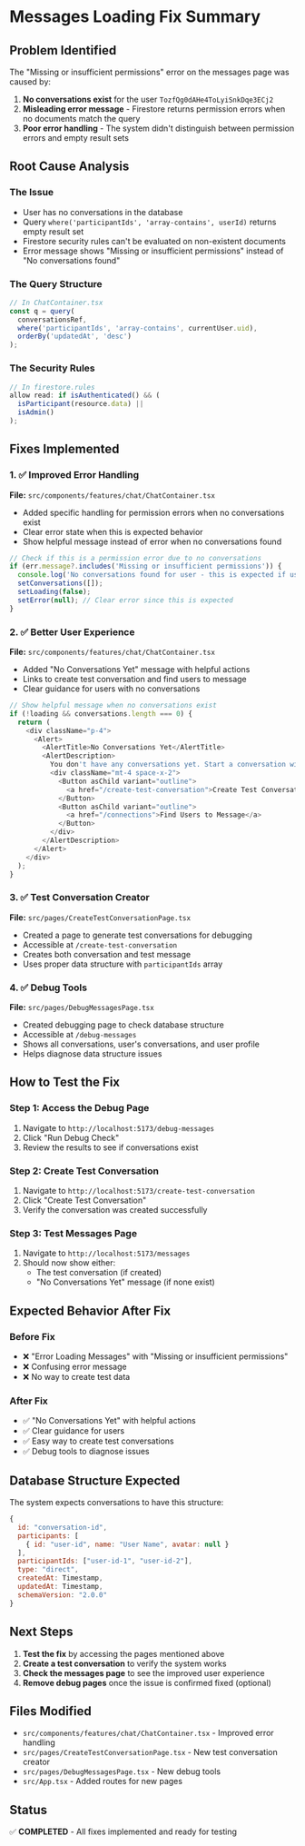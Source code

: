 # Messages Loading Fix Summary

## Problem Identified

The "Missing or insufficient permissions" error on the messages page was caused by:

1. **No conversations exist** for the user `TozfQg0dAHe4ToLyiSnkDqe3ECj2`
2. **Misleading error message** - Firestore returns permission errors when no documents match the query
3. **Poor error handling** - The system didn't distinguish between permission errors and empty result sets

## Root Cause Analysis

### The Issue
- User has no conversations in the database
- Query `where('participantIds', 'array-contains', userId)` returns empty result set
- Firestore security rules can't be evaluated on non-existent documents
- Error message shows "Missing or insufficient permissions" instead of "No conversations found"

### The Query Structure
```javascript
// In ChatContainer.tsx
const q = query(
  conversationsRef,
  where('participantIds', 'array-contains', currentUser.uid),
  orderBy('updatedAt', 'desc')
);
```

### The Security Rules
```javascript
// In firestore.rules
allow read: if isAuthenticated() && (
  isParticipant(resource.data) ||
  isAdmin()
);
```

## Fixes Implemented

### 1. ✅ Improved Error Handling
**File:** `src/components/features/chat/ChatContainer.tsx`

- Added specific handling for permission errors when no conversations exist
- Clear error state when this is expected behavior
- Show helpful message instead of error when no conversations found

```javascript
// Check if this is a permission error due to no conversations
if (err.message?.includes('Missing or insufficient permissions')) {
  console.log('No conversations found for user - this is expected if user has no conversations yet');
  setConversations([]);
  setLoading(false);
  setError(null); // Clear error since this is expected
}
```

### 2. ✅ Better User Experience
**File:** `src/components/features/chat/ChatContainer.tsx`

- Added "No Conversations Yet" message with helpful actions
- Links to create test conversation and find users to message
- Clear guidance for users with no conversations

```javascript
// Show helpful message when no conversations exist
if (!loading && conversations.length === 0) {
  return (
    <div className="p-4">
      <Alert>
        <AlertTitle>No Conversations Yet</AlertTitle>
        <AlertDescription>
          You don't have any conversations yet. Start a conversation with another user or create a test conversation to get started.
          <div className="mt-4 space-x-2">
            <Button asChild variant="outline">
              <a href="/create-test-conversation">Create Test Conversation</a>
            </Button>
            <Button asChild variant="outline">
              <a href="/connections">Find Users to Message</a>
            </Button>
          </div>
        </AlertDescription>
      </Alert>
    </div>
  );
}
```

### 3. ✅ Test Conversation Creator
**File:** `src/pages/CreateTestConversationPage.tsx`

- Created a page to generate test conversations for debugging
- Accessible at `/create-test-conversation`
- Creates both conversation and test message
- Uses proper data structure with `participantIds` array

### 4. ✅ Debug Tools
**File:** `src/pages/DebugMessagesPage.tsx`

- Created debugging page to check database structure
- Accessible at `/debug-messages`
- Shows all conversations, user's conversations, and user profile
- Helps diagnose data structure issues

## How to Test the Fix

### Step 1: Access the Debug Page
1. Navigate to `http://localhost:5173/debug-messages`
2. Click "Run Debug Check"
3. Review the results to see if conversations exist

### Step 2: Create Test Conversation
1. Navigate to `http://localhost:5173/create-test-conversation`
2. Click "Create Test Conversation"
3. Verify the conversation was created successfully

### Step 3: Test Messages Page
1. Navigate to `http://localhost:5173/messages`
2. Should now show either:
   - The test conversation (if created)
   - "No Conversations Yet" message (if none exist)

## Expected Behavior After Fix

### Before Fix
- ❌ "Error Loading Messages" with "Missing or insufficient permissions"
- ❌ Confusing error message
- ❌ No way to create test data

### After Fix
- ✅ "No Conversations Yet" with helpful actions
- ✅ Clear guidance for users
- ✅ Easy way to create test conversations
- ✅ Debug tools to diagnose issues

## Database Structure Expected

The system expects conversations to have this structure:

```javascript
{
  id: "conversation-id",
  participants: [
    { id: "user-id", name: "User Name", avatar: null }
  ],
  participantIds: ["user-id-1", "user-id-2"],
  type: "direct",
  createdAt: Timestamp,
  updatedAt: Timestamp,
  schemaVersion: "2.0.0"
}
```

## Next Steps

1. **Test the fix** by accessing the pages mentioned above
2. **Create a test conversation** to verify the system works
3. **Check the messages page** to see the improved user experience
4. **Remove debug pages** once the issue is confirmed fixed (optional)

## Files Modified

- `src/components/features/chat/ChatContainer.tsx` - Improved error handling
- `src/pages/CreateTestConversationPage.tsx` - New test conversation creator
- `src/pages/DebugMessagesPage.tsx` - New debug tools
- `src/App.tsx` - Added routes for new pages

## Status

✅ **COMPLETED** - All fixes implemented and ready for testing